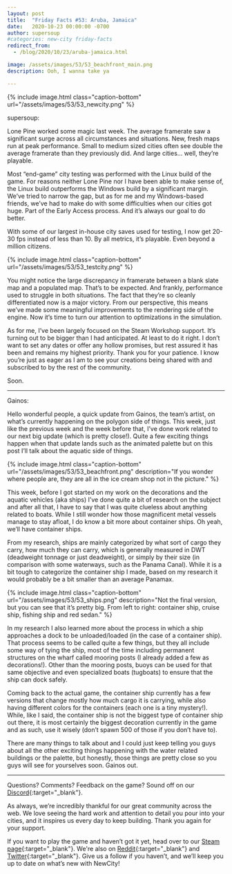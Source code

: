 ```yaml
---
layout: post
title:  "Friday Facts #53: Aruba, Jamaica"
date:   2020-10-23 00:00:00 -0700
author: supersoup
#categories: new-city friday-facts
redirect_from:
  - /blog/2020/10/23/aruba-jamaica.html

image: /assets/images/53/53_beachfront_main.png
description: Ooh, I wanna take ya

---
```


{% include image.html class="caption-bottom"
  url="/assets/images/53/53_newcity.png"
%}

supersoup:

Lone Pine worked some magic last week. The average framerate saw a significant surge across all circumstances and situations. New, fresh maps run at peak performance. Small to medium sized cities often see double the average framerate than they previously did. And large cities… well, they’re playable. 

Most “end-game” city testing was performed with the Linux build of the game. For reasons neither Lone Pine nor I have been able to make sense of, the Linux build outperforms the Windows build by a significant margin. We’ve tried to narrow the gap, but as for me and my Windows-based friends, we’ve had to make do with some difficulties when our cities got huge. Part of the Early Access process. And it’s always our goal to do better.

With some of our largest in-house city saves used for testing, I now get 20-30 fps instead of less than 10. By all metrics, it’s playable. Even beyond a million citizens. 

{% include image.html class="caption-bottom"
  url="/assets/images/53/53_testcity.png"
%}

You might notice the large discrepancy in framerate between a blank slate map and a populated map. That’s to be expected. And frankly, performance used to struggle in both situations. The fact that they’re so cleanly differentiated now is a major victory. From our perspective, this means we’ve made some meaningful improvements to the rendering side of the engine. Now it’s time to turn our attention to optimizations in the simulation. 

As for me, I’ve been largely focused on the Steam Workshop support. It’s turning out to be bigger than I had anticipated. At least to do it right. I don’t want to set any dates or offer any hollow promises, but rest assured it has been and remains my highest priority. Thank you for your patience. I know you’re just as eager as I am to see your creations being shared with and subscribed to by the rest of the community. 

Soon.

---

Gainos:

Hello wonderful people, a quick update from Gainos, the team’s artist, on what’s currently happening on the polygon side of things. This week, just like the previous week and the week before that, I’ve done work related to our next big update (which is pretty close!). Quite a few exciting things happen when that update lands such as the animated palette but on this post I’ll talk about the aquatic side of things.

{% include image.html class="caption-bottom"
  url="/assets/images/53/53_beachfront.png"
  description="If you wonder where people are, they are all in the ice cream shop not in the picture."
%}

This week, before I got started on my work on the decorations and the aquatic vehicles (aka ships) I’ve done quite a bit of research on the subject and after all that, I have to say that I was quite clueless about anything related to boats. While I still wonder how those magnificent metal vessels manage to stay afloat, I do know a bit more about container ships. Oh yeah, we’ll have container ships.

From my research, ships are mainly categorized by what sort of cargo they carry, how much they can carry, which is generally measured in DWT (deadweight tonnage or just deadweight), or simply by their size (in comparison with some waterways, such as the Panama Canal). While it is a bit tough to categorize the container ship I made, based on my research it would probably be a bit smaller than an average Panamax.

{% include image.html class="caption-bottom"
  url="/assets/images/53/53_ships.png"
  description="Not the final version, but you can see that it’s pretty big. From left to right: container ship, cruise ship, fishing ship and red sedan."
%}

In my research I also learned more about the process in which a ship approaches a dock to be unloaded/loaded (in the case of a container ship). That process seems to be called quite a few things, but they all include some way of tying the ship, most of the time including permanent structures on the wharf called mooring posts (I already added a few as decorations!). Other than the mooring posts, buoys can be used for that same objective and even specialized boats (tugboats) to ensure that the ship can dock safely.

Coming back to the actual game, the container ship currently has a few versions that change mostly how much cargo it is carrying, while also having different colors for the containers (each one is a tiny mystery!). While, like I said, the container ship is not the biggest type of container ship out there, it is most certainly the biggest decoration currently in the game and as such, use it wisely (don’t spawn 500 of those if you don’t have to).

There are many things to talk about and I could just keep telling you guys about all the other exciting things happening with the water related buildings or the palette, but honestly, those things are pretty close so you guys will see for yourselves soon. Gainos out.

---

Questions? Comments? Feedback on the game? Sound off on our [Discord]{:target="_blank"}.

As always, we’re incredibly thankful for our great community across the web. We love seeing the hard work and attention to detail you pour into your cities, and it inspires us every day to keep building. Thank you again for your support.

If you want to play the game and haven’t got it yet, head over to our [Steam page]{:target="_blank"}. We're also on [Reddit]{:target="_blank"} and [Twitter]{:target="_blank"}. Give us a follow if you haven’t, and we’ll keep you up to date on what’s new with NewCity!

[Discord]:  http://discord.gg/cz6t4J5
[Steam page]: https://store.steampowered.com/app/1067860/NewCity/
[Reddit]: https://www.reddit.com/r/NewCity
[Twitter]: https://twitter.com/lone_pine_games





